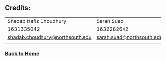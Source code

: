 ## Credits:

| | |
|-|-|
| Shadab Hafiz Choudhury | Sarah Suad |
| 1631335042 | 1632282642 |
| shadab.choudhury@northsouth.edu | sarah.suad@northsouth.edu
| | |

### <a href="index.md">Back to Home</a>
